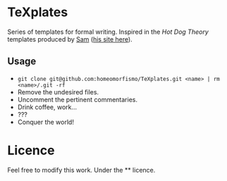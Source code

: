 # TeXplates

Series of templates for formal writing.
Inspired in the *Hot Dog Theory* templates produced by [Sam](https://github.com/samreynoldsmath) ([his site here](https://sites.google.com/view/samreynolds)).

## Usage

- `git clone git@github.com:homeomorfismo/TeXplates.git <name> | rm <name>/.git -rf` 
- Remove the undesired files.
- Uncomment the pertinent commentaries.
- Drink coffee, work...
- ???
- Conquer the world!

# Licence

Feel free to modify this work.
Under the 
**
licence.
